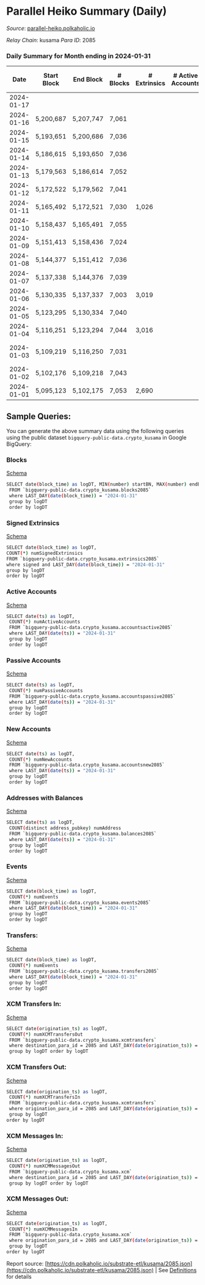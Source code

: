 # Parallel Heiko Summary (Daily)

_Source_: [parallel-heiko.polkaholic.io](https://parallel-heiko.polkaholic.io)

*Relay Chain*: kusama
*Para ID*: 2085



### Daily Summary for Month ending in 2024-01-31


| Date    | Start Block | End Block | # Blocks | # Extrinsics | # Active Accounts | # Passive Accounts | # New Accounts | # Addresses | # Events  | # Transfers ($USD) | # XCM Transfers In ($USD) | # XCM Transfers Out ($USD) | # XCM In | # XCM Out | Issues |
|---------|-------------|-----------|----------|--------------|-------------------|--------------------|----------------|-------------|-----------|--------------------|---------------------------|----------------------------|----------|-----------|--------|
| 2024-01-17 |  |  |  |  |  |  |  |  |  |   |   |   |  |  |  |
| 2024-01-16 | 5,200,687 | 5,207,747 | 7,061 |  |  |  |  |  |  |   |   |   |  |  |  |
| 2024-01-15 | 5,193,651 | 5,200,686 | 7,036 |  |  |  |  |  |  |   | 4 ($4,037.49) | 13 ($24,225.86) | 8 | 13 |  |
| 2024-01-14 | 5,186,615 | 5,193,650 | 7,036 |  |  |  |  |  |  |   | 6 ($209.71) | 11 ($2,566.10) | 8 | 13 |  |
| 2024-01-13 | 5,179,563 | 5,186,614 | 7,052 |  |  |  |  |  |  |   | 14 ($2,097.63) | 16 ($3,586.66) | 16 | 19 |  |
| 2024-01-12 | 5,172,522 | 5,179,562 | 7,041 |  |  |  |  |  |  |   | 9 ($849.00) | 32 ($1,393.57) | 16 | 21 |  |
| 2024-01-11 | 5,165,492 | 5,172,521 | 7,030 | 1,026 |  |  |  | 24,680 | 19,952 | 122  | 14 ($641.07) | 5 ($491.74) | 19 | 5 |  |
| 2024-01-10 | 5,158,437 | 5,165,491 | 7,055 |  |  |  |  |  |  |   | 7 ($30,711.03) | 14 ($1,943.82) | 12 | 18 |  |
| 2024-01-09 | 5,151,413 | 5,158,436 | 7,024 |  |  |  |  |  |  |   | 8 ($660.52) | 12 ($566.93) | 12 | 14 |  |
| 2024-01-08 | 5,144,377 | 5,151,412 | 7,036 |  |  |  |  |  |  |   | 8 ($5,260.35) | 16 ($2,203.75) | 12 | 12 |  |
| 2024-01-07 | 5,137,338 | 5,144,376 | 7,039 |  |  |  |  |  |  |   | 11 ($1,289.81) | 17 ($690.02) | 18 | 24 |  |
| 2024-01-06 | 5,130,335 | 5,137,337 | 7,003 | 3,019 |  |  |  | 24,679 | 29,828 | 155  | 8 ($320.49) | 13 ($1,308.31) | 10 | 9 |  |
| 2024-01-05 | 5,123,295 | 5,130,334 | 7,040 |  |  |  |  |  |  |   | 9 ($1,056.40) | 15 ($3,015.15) | 8 | 14 |  |
| 2024-01-04 | 5,116,251 | 5,123,294 | 7,044 | 3,016 |  |  |  | 24,676 | 30,518 | 173  | 16 ($1,501.54) | 19 ($11,936.75) | 18 | 21 |  |
| 2024-01-03 | 5,109,219 | 5,116,250 | 7,031 |  |  |  |  |  |  |   | 21 ($17,442.49) | 33 ($4,118.63) | 28 | 33 | 1 missing (0.01%) |
| 2024-01-02 | 5,102,176 | 5,109,218 | 7,043 |  |  |  |  |  |  |   | 8 ($712.15) | 25 ($1,565.47) | 14 | 22 |  |
| 2024-01-01 | 5,095,123 | 5,102,175 | 7,053 | 2,690 |  |  |  | 24,663 | 28,137 | 100  | 7 ($932.90) | 12 ($2,394.35) | 14 | 17 |  |

## Sample Queries:
You can generate the above summary data using the following queries using the public dataset `bigquery-public-data.crypto_kusama` in Google BigQuery:


### Blocks 

[Schema](https://github.com/colorfulnotion/substrate-etl/blob/main/schema/blocks.json)

```bash
SELECT date(block_time) as logDT, MIN(number) startBN, MAX(number) endBN, COUNT(*) numBlocks 
 FROM `bigquery-public-data.crypto_kusama.blocks2085`  
 where LAST_DAY(date(block_time)) = "2024-01-31" 
 group by logDT 
 order by logDT
```

### Signed Extrinsics 

[Schema](https://github.com/colorfulnotion/substrate-etl/blob/main/schema/extrinsics.json)

```bash
SELECT date(block_time) as logDT, 
COUNT(*) numSignedExtrinsics 
FROM `bigquery-public-data.crypto_kusama.extrinsics2085`  
where signed and LAST_DAY(date(block_time)) = "2024-01-31" 
group by logDT 
order by logDT
```

### Active Accounts 

[Schema](https://github.com/colorfulnotion/substrate-etl/blob/main/schema/accountsactive.json)

```bash
SELECT date(ts) as logDT, 
 COUNT(*) numActiveAccounts 
 FROM `bigquery-public-data.crypto_kusama.accountsactive2085` 
 where LAST_DAY(date(ts)) = "2024-01-31" 
 group by logDT 
 order by logDT
```

### Passive Accounts 

[Schema](https://github.com/colorfulnotion/substrate-etl/blob/main/schema/accountspassive.json)

```bash
SELECT date(ts) as logDT, 
 COUNT(*) numPassiveAccounts 
 FROM `bigquery-public-data.crypto_kusama.accountspassive2085` 
 where LAST_DAY(date(ts)) = "2024-01-31" 
 group by logDT 
 order by logDT
```

### New Accounts 

[Schema](https://github.com/colorfulnotion/substrate-etl/blob/main/schema/accountsnew.json)

```bash
SELECT date(ts) as logDT, 
 COUNT(*) numNewAccounts 
 FROM `bigquery-public-data.crypto_kusama.accountsnew2085` 
 where LAST_DAY(date(ts)) = "2024-01-31" 
 group by logDT
 order by logDT
```

### Addresses with Balances 

[Schema](https://github.com/colorfulnotion/substrate-etl/blob/main/schema/balances.json)

```bash
SELECT date(ts) as logDT,
 COUNT(distinct address_pubkey) numAddress 
 FROM `bigquery-public-data.crypto_kusama.balances2085` 
 where LAST_DAY(date(ts)) = "2024-01-31" 
 group by logDT 
 order by logDT
```

### Events 

[Schema](https://github.com/colorfulnotion/substrate-etl/blob/main/schema/events.json)

```bash
SELECT date(block_time) as logDT, 
 COUNT(*) numEvents 
 FROM `bigquery-public-data.crypto_kusama.events2085` 
 where LAST_DAY(date(block_time)) = "2024-01-31" 
 group by logDT 
 order by logDT
```

### Transfers:

[Schema](https://github.com/colorfulnotion/substrate-etl/blob/main/schema/transfers.json)

```bash
SELECT date(block_time) as logDT, 
 COUNT(*) numEvents 
 FROM `bigquery-public-data.crypto_kusama.transfers2085` 
 where LAST_DAY(date(block_time)) = "2024-01-31" 
 group by logDT 
 order by logDT
```

### XCM Transfers In: 

[Schema](https://github.com/colorfulnotion/substrate-etl/blob/main/schema/xcmtransfers.json)

```bash
SELECT date(origination_ts) as logDT, 
 COUNT(*) numXCMTransfersOut 
 FROM `bigquery-public-data.crypto_kusama.xcmtransfers` 
 where destination_para_id = 2085 and LAST_DAY(date(origination_ts)) = "2024-01-31" 
 group by logDT order by logDT
```

### XCM Transfers Out: 

[Schema](https://github.com/colorfulnotion/substrate-etl/blob/main/schema/xcmtransfers.json)

```bash
SELECT date(origination_ts) as logDT, 
 COUNT(*) numXCMTransfersIn 
 FROM `bigquery-public-data.crypto_kusama.xcmtransfers` 
 where origination_para_id = 2085 and LAST_DAY(date(origination_ts)) = "2024-01-31" 
 group by logDT 
order by logDT
```

### XCM Messages In: 

[Schema](https://github.com/colorfulnotion/substrate-etl/blob/main/schema/xcm.json)

```bash
SELECT date(origination_ts) as logDT, 
 COUNT(*) numXCMMessagesOut 
 FROM `bigquery-public-data.crypto_kusama.xcm` 
 where destination_para_id = 2085 and LAST_DAY(date(origination_ts)) = "2024-01-31" 
 group by logDT order by logDT
```

### XCM Messages Out: 

[Schema](https://github.com/colorfulnotion/substrate-etl/blob/main/schema/xcm.json)

```bash
SELECT date(origination_ts) as logDT, 
 COUNT(*) numXCMMessagesIn 
 FROM `bigquery-public-data.crypto_kusama.xcm` 
 where origination_para_id = 2085 and LAST_DAY(date(origination_ts)) = "2024-01-31" 
 group by logDT 
order by logDT
```


Report source: [https://cdn.polkaholic.io/substrate-etl/kusama/2085.json](https://cdn.polkaholic.io/substrate-etl/kusama/2085.json) | See [Definitions](/DEFINITIONS.md) for details
